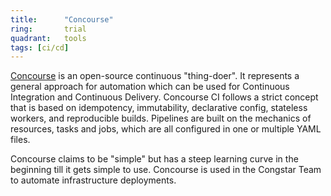 ```yaml
---
title:      "Concourse"
ring:       trial
quadrant:   tools
tags: [ci/cd]
---
```


[Concourse](https://concourse-ci.org/) is an open-source continuous "thing-doer".
It represents a general approach for automation which can be used for Continuous Integration and Continuous Delivery.
Concourse CI follows a strict concept that is based on idempotency, immutability, declarative config, stateless workers, and reproducible builds.
Pipelines are built on the mechanics of resources, tasks and jobs, which are all configured in one or multiple YAML files.

Concourse claims to be "simple" but has a steep learning curve in the beginning till it gets simple to use. 
Concourse is used in the Congstar Team to automate infrastructure deployments.
